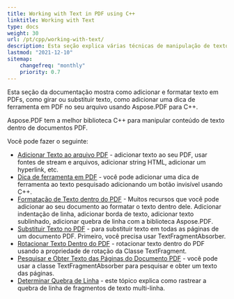 ```yaml
---
title: Working with Text in PDF using C++
linktitle: Working with Text
type: docs
weight: 30
url: /pt/cpp/working-with-text/
description: Esta seção explica várias técnicas de manipulação de texto. Aprenda a adicionar, substituir, girar, pesquisar texto usando Aspose.PDF e C++.
lastmod: "2021-12-10"
sitemap:
    changefreq: "monthly"
    priority: 0.7
---
```


Esta seção da documentação mostra como adicionar e formatar texto em PDFs, como girar ou substituir texto, como adicionar uma dica de ferramenta em PDF no seu arquivo usando Aspose.PDF para C++.

Aspose.PDF tem a melhor biblioteca C++ para manipular conteúdo de texto dentro de documentos PDF.

Você pode fazer o seguinte:

- [Adicionar Texto ao arquivo PDF](/pdf/pt/cpp/add-text-to-pdf-file/) - adicionar texto ao seu PDF, usar fontes de stream e arquivos, adicionar string HTML, adicionar um hyperlink, etc.
- [Dica de ferramenta em PDF](/pdf/pt/cpp/pdf-tooltip/) - você pode adicionar uma dica de ferramenta ao texto pesquisado adicionando um botão invisível usando C++.
- [Formatação de Texto dentro do PDF](/pdf/pt/cpp/text-formatting-inside-pdf/) - Muitos recursos que você pode adicionar ao seu documento ao formatar o texto dentro dele. Adicionar indentação de linha, adicionar borda de texto, adicionar texto sublinhado, adicionar quebra de linha com a biblioteca Aspose.PDF.
- [Substituir Texto no PDF](/pdf/pt/cpp/replace-text-in-pdf/) - para substituir texto em todas as páginas de um documento PDF. Primeiro, você precisa usar TextFragmentAbsorber.
- [Rotacionar Texto Dentro do PDF](/pdf/pt/cpp/rotate-text-inside-pdf/) - rotacionar texto dentro do PDF usando a propriedade de rotação da Classe TextFragment.
- [Pesquisar e Obter Texto das Páginas do Documento PDF](/pdf/pt/cpp/search-and-get-text-from-pdf/) - você pode usar a classe TextFragmentAbsorber para pesquisar e obter um texto das páginas.
- [Determinar Quebra de Linha](/pdf/pt/cpp/determine-line-break/) - este tópico explica como rastrear a quebra de linha de fragmentos de texto multi-linha.